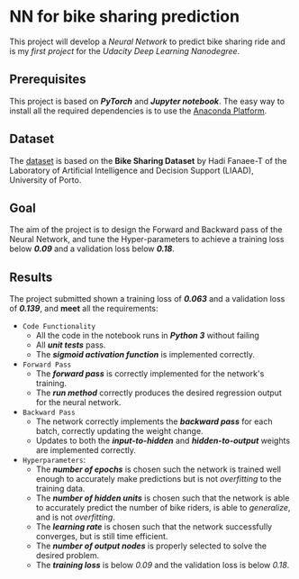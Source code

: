 # NN for bike sharing prediction

This project will develop a *Neural Network* to predict bike sharing ride and is my *first project* for the *Udacity Deep Learning Nanodegree*.

## Prerequisites

This project is based on ***PyTorch*** and ***Jupyter notebook***. The easy way to install all the required dependencies is to use the [Anaconda Platform](https://www.anaconda.com/distribution/).

## Dataset

The [dataset](Bike-Sharing-Dataset/) is based on the **Bike Sharing Dataset** by Hadi Fanaee-T of the Laboratory of Artificial Intelligence and Decision Support (LIAAD), University of Porto.

## Goal

The aim of the project is to design the Forward and Backward pass of the Neural Network, and tune the Hyper-parameters to achieve a training loss below ***0.09*** and a validation loss below ***0.18***.

## Results

The project submitted shown a training loss of ***0.063*** and a validation loss of ***0.139***, and **meet** all the requirements:

- `Code Functionality`
  - All the code in the notebook runs in ***Python 3*** without failing
  - All ***unit tests*** pass.
  - The ***sigmoid activation function*** is implemented correctly.
- `Forward Pass`
  - The ***forward pass*** is correctly implemented for the network's training.
  - The ***run method*** correctly produces the desired regression output for the neural network.
- `Backward Pass`
  - The network correctly implements the ***backward pass*** for each batch, correctly updating the weight change.
  - Updates to both the ***input-to-hidden*** and ***hidden-to-output*** weights are implemented correctly.
- `Hyperparameters`:
  - The ***number of epochs*** is chosen such the network is trained well enough to accurately make predictions but is not _overfitting_ to the training data.
  - The ***number of hidden units*** is chosen such that the network is able to accurately predict the number of bike riders, is able to _generalize_, and is not _overfitting_.
  - The ***learning rate*** is chosen such that the network successfully converges, but is still time efficient.
  - The ***number of output nodes*** is properly selected to solve the desired problem.
  - The ***training loss*** is below _0.09_ and the validation loss is below _0.18_.

